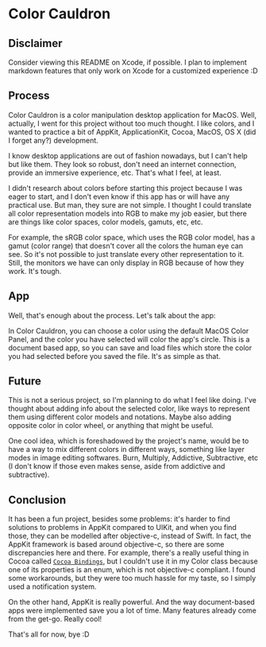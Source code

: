 # Color Cauldron

## Disclaimer

Consider viewing this README on Xcode, if possible. I plan to implement markdown features that only work on Xcode for a customized experience :D

## Process

Color Cauldron is a color manipulation desktop application for MacOS. Well, actually, I went for this project without too much thought. I like colors, and I wanted to practice a bit of AppKit, ApplicationKit, Cocoa, MacOS, OS X (did I forget any?) development.

I know desktop applications are out of fashion nowadays, but I can't help but like them. They look so robust, don't need an internet connection, provide an immersive experience, etc. That's what I feel, at least.

I didn't research about colors before starting this project because I was eager to start, and I don't even know if this app has or will have any practical use. But man, they sure are not simple. I thought I could translate all color representation models into RGB to make my job easier, but there are things like color spaces, color models, gamuts, etc, etc. 

For example, the sRGB color space, which uses the RGB color model, has a gamut (color range) that doesn't cover all the colors the human eye can see. So it's not possible to just translate every other representation to it. Still, the monitors we have can only display in RGB because of how they work. It's tough.

## App 

Well, that's enough about the process. Let's talk about the app:

In Color Cauldron, you can choose a color using the default MacOS Color Panel, and the color you have selected will color the app's circle. This is a document based app, so you can save and load files which store the color you had selected before you saved the file. It's as simple as that.

## Future

This is not a serious project, so I'm planning to do what I feel like doing. I've thought about adding info about the selected color, like ways to represent them using different color models and notations. Maybe also adding opposite color in color wheel, or anything that might be useful.

One cool idea, which is foreshadowed by the project's name, would be to have a way to mix different colors in different ways, something like layer modes in image editing softwares. Burn, Multiply, Addictive, Subtractive, etc (I don't know if those even makes sense, aside from addictive and subtractive).

## Conclusion

It has been a fun project, besides some problems: it's harder to find solutions to problems in AppKit compared to UIKit, and when you find those, they can be modelled after objective-c, instead of Swift. In fact, the AppKit framework is based around objective-c, so there are some discrepancies here and there. For example, there's a really useful thing in Cocoa called [`Cocoa Bindings`](https://developer.apple.com/documentation/appkit/cocoa_bindings), but I couldn't use it in my Color class because one of its properties is an enum, which is not objective-c compliant. I found some workarounds, but they were too much hassle for my taste, so I simply used a notification system.

On the other hand, AppKit is really powerful. And the way document-based apps were implemented save you a lot of time. Many features already come from the get-go. Really cool!

That's all for now, bye :D